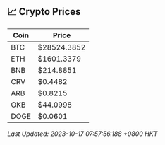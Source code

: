## 📈 Crypto Prices

| Coin | Price |
| ---- | ----- |
| BTC | $28524.3852 |
| ETH | $1601.3379 |
| BNB | $214.8851 |
| CRV | $0.4482 |
| ARB | $0.8215 |
| OKB | $44.0998 |
| DOGE | $0.0601 |

_Last Updated: 2023-10-17 07:57:56.188 +0800 HKT_